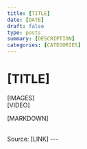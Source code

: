 ```yaml
---
title: [TITLE]
date: [DATE]
draft: false
type: posts
summary: [DESCRIPTION]
categories: [CATEGORIES]
---
```

# [TITLE]
[IMAGES] <br/>
[VIDEO] <br/>

[MARKDOWN]

<br/>
Source: [LINK]
---
